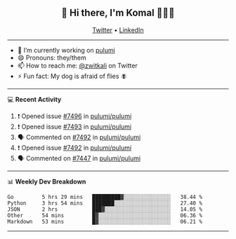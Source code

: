 <h2 align="center"> 👋 Hi there, I'm Komal 🧑🏾‍💻 </h2>
<p align="center">
    <a href="https://twitter.com/zwitkali">Twitter</a> •
    <a href="https://www.linkedin.com/in/komal-ali/">LinkedIn</a>
</p>

--------

- 🔭 I’m currently working on [pulumi](https://github.com/pulumi/pulumi)
- 😄 Pronouns: they/them
- 📫 How to reach me: [@zwitkali](https://twitter.com/zwitkali) on Twitter
- ⚡ Fun fact: My dog is afraid of flies 🪰

--------
💻 **Recent Activity**

<!--START_SECTION:activity-->
1. ❗️ Opened issue [#7496](https://github.com/pulumi/pulumi/issues/7496) in [pulumi/pulumi](https://github.com/pulumi/pulumi)
2. ❗️ Opened issue [#7493](https://github.com/pulumi/pulumi/issues/7493) in [pulumi/pulumi](https://github.com/pulumi/pulumi)
3. 🗣 Commented on [#7492](https://github.com/pulumi/pulumi/issues/7492) in [pulumi/pulumi](https://github.com/pulumi/pulumi)
4. ❗️ Opened issue [#7492](https://github.com/pulumi/pulumi/issues/7492) in [pulumi/pulumi](https://github.com/pulumi/pulumi)
5. 🗣 Commented on [#7447](https://github.com/pulumi/pulumi/issues/7447) in [pulumi/pulumi](https://github.com/pulumi/pulumi)
<!--END_SECTION:activity-->

--------

📊 **Weekly Dev Breakdown**
<!--START_SECTION:waka-->
```text
Go         5 hrs 29 mins   █████████▓░░░░░░░░░░░░░░░   38.44 % 
Python     3 hrs 54 mins   ███████░░░░░░░░░░░░░░░░░░   27.40 % 
JSON       2 hrs           ███▓░░░░░░░░░░░░░░░░░░░░░   14.05 % 
Other      54 mins         █▓░░░░░░░░░░░░░░░░░░░░░░░   06.36 % 
Markdown   53 mins         █▓░░░░░░░░░░░░░░░░░░░░░░░   06.21 % 
```
<!--END_SECTION:waka-->

--------